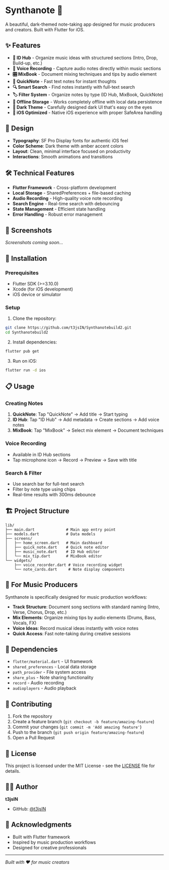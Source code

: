# Synthanote 🎵

A beautiful, dark-themed note-taking app designed for music producers and creators. Built with Flutter for iOS.

## ✨ Features

- **🎵 ID Hub** - Organize music ideas with structured sections (Intro, Drop, Build-up, etc.)
- **🎤 Voice Recording** - Capture audio notes directly within music sections
- **🎛️ MixBook** - Document mixing techniques and tips by audio element
- **📝 QuickNote** - Fast text notes for instant thoughts
- **🔍 Smart Search** - Find notes instantly with full-text search
- **🏷️ Filter System** - Organize notes by type (ID Hub, MixBook, QuickNote)
- **💾 Offline Storage** - Works completely offline with local data persistence
- **🌙 Dark Theme** - Carefully designed dark UI that's easy on the eyes
- **📱 iOS Optimized** - Native iOS experience with proper SafeArea handling

## 🎨 Design

- **Typography**: SF Pro Display fonts for authentic iOS feel
- **Color Scheme**: Dark theme with amber accent colors
- **Layout**: Clean, minimal interface focused on productivity
- **Interactions**: Smooth animations and transitions

## 🛠️ Technical Features

- **Flutter Framework** - Cross-platform development
- **Local Storage** - SharedPreferences + file-based caching
- **Audio Recording** - High-quality voice note recording
- **Search Engine** - Real-time search with debouncing
- **State Management** - Efficient state handling
- **Error Handling** - Robust error management

## 📱 Screenshots

*Screenshots coming soon...*

## 🚀 Installation

### Prerequisites
- Flutter SDK (>=3.10.0)
- Xcode (for iOS development)
- iOS device or simulator

### Setup
1. Clone the repository:
```bash
git clone https://github.com/t3jsIN/Synthanotebuild2.git
cd Synthanotebuild2
```

2. Install dependencies:
```bash
flutter pub get
```

3. Run on iOS:
```bash
flutter run -d ios
```

## 📋 Usage

### Creating Notes
1. **QuickNote**: Tap "QuickNote" → Add title → Start typing
2. **ID Hub**: Tap "ID Hub" → Add metadata → Create sections → Add voice notes
3. **MixBook**: Tap "MixBook" → Select mix element → Document techniques

### Voice Recording
- Available in ID Hub sections
- Tap microphone icon → Record → Preview → Save with title

### Search & Filter
- Use search bar for full-text search
- Filter by note type using chips
- Real-time results with 300ms debounce

## 🏗️ Project Structure

```
lib/
├── main.dart              # Main app entry point
├── models.dart            # Data models
├── screens/
│   ├── home_screen.dart   # Main dashboard
│   ├── quick_note.dart    # Quick note editor
│   ├── music_note.dart    # ID Hub editor
│   └── mix_tip.dart       # MixBook editor
└── widgets/
    ├── voice_recorder.dart # Voice recording widget
    └── note_cards.dart     # Note display components
```

## 🎵 For Music Producers

Synthanote is specifically designed for music production workflows:

- **Track Structure**: Document song sections with standard naming (Intro, Verse, Chorus, Drop, etc.)
- **Mix Elements**: Organize mixing tips by audio elements (Drums, Bass, Vocals, FX)
- **Voice Ideas**: Record musical ideas instantly with voice notes
- **Quick Access**: Fast note-taking during creative sessions

## 🔧 Dependencies

- `flutter/material.dart` - UI framework
- `shared_preferences` - Local data storage
- `path_provider` - File system access
- `share_plus` - Note sharing functionality
- `record` - Audio recording
- `audioplayers` - Audio playback

## 🤝 Contributing

1. Fork the repository
2. Create a feature branch (`git checkout -b feature/amazing-feature`)
3. Commit your changes (`git commit -m 'Add amazing feature'`)
4. Push to the branch (`git push origin feature/amazing-feature`)
5. Open a Pull Request

## 📄 License

This project is licensed under the MIT License - see the [LICENSE](LICENSE) file for details.

## 👨‍💻 Author

**t3jsIN**
- GitHub: [@t3jsIN](https://github.com/t3jsIN)

## 🙏 Acknowledgments

- Built with Flutter framework
- Inspired by music production workflows
- Designed for creative professionals

---

*Built with ❤️ for music creators*
